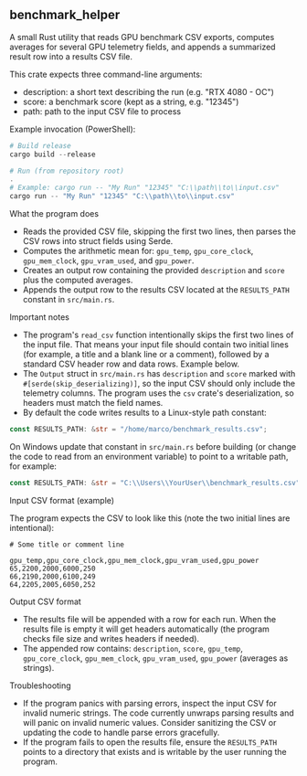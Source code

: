 ## benchmark_helper

A small Rust utility that reads GPU benchmark CSV exports, computes averages for several GPU telemetry fields, and appends a summarized result row into a results CSV file.

This crate expects three command-line arguments:
- description: a short text describing the run (e.g. "RTX 4080 - OC")
- score: a benchmark score (kept as a string, e.g. "12345")
- path: path to the input CSV file to process

Example invocation (PowerShell):

```powershell
# Build release
cargo build --release

# Run (from repository root)
.
# Example: cargo run -- "My Run" "12345" "C:\\path\\to\\input.csv"
cargo run -- "My Run" "12345" "C:\\path\\to\\input.csv"
```

What the program does
- Reads the provided CSV file, skipping the first two lines, then parses the CSV rows into struct fields using Serde.
- Computes the arithmetic mean for: `gpu_temp`, `gpu_core_clock`, `gpu_mem_clock`, `gpu_vram_used`, and `gpu_power`.
- Creates an output row containing the provided `description` and `score` plus the computed averages.
- Appends the output row to the results CSV located at the `RESULTS_PATH` constant in `src/main.rs`.

Important notes
- The program's `read_csv` function intentionally skips the first two lines of the input file. That means your input file should contain two initial lines (for example, a title and a blank line or a comment), followed by a standard CSV header row and data rows. Example below.
- The `Output` struct in `src/main.rs` has `description` and `score` marked with `#[serde(skip_deserializing)]`, so the input CSV should only include the telemetry columns. The program uses the `csv` crate's deserialization, so headers must match the field names.
- By default the code writes results to a Linux-style path constant:

```rust
const RESULTS_PATH: &str = "/home/marco/benchmark_results.csv";
```

On Windows update that constant in `src/main.rs` before building (or change the code to read from an environment variable) to point to a writable path, for example:

```rust
const RESULTS_PATH: &str = "C:\\Users\\YourUser\\benchmark_results.csv";
```

Input CSV format (example)

The program expects the CSV to look like this (note the two initial lines are intentional):

```
# Some title or comment line

gpu_temp,gpu_core_clock,gpu_mem_clock,gpu_vram_used,gpu_power
65,2200,2000,6000,250
66,2190,2000,6100,249
64,2205,2005,6050,252
```

Output CSV format
- The results file will be appended with a row for each run. When the results file is empty it will get headers automatically (the program checks file size and writes headers if needed).
- The appended row contains: `description`, `score`, `gpu_temp`, `gpu_core_clock`, `gpu_mem_clock`, `gpu_vram_used`, `gpu_power` (averages as strings).

Troubleshooting
- If the program panics with parsing errors, inspect the input CSV for invalid numeric strings. The code currently unwraps parsing results and will panic on invalid numeric values. Consider sanitizing the CSV or updating the code to handle parse errors gracefully.
- If the program fails to open the results file, ensure the `RESULTS_PATH` points to a directory that exists and is writable by the user running the program.

